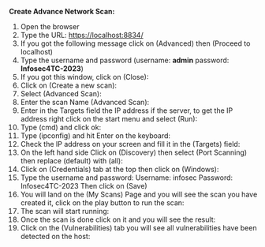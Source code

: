 ﻿**Create Advance Network Scan:**

1. Open the browser
1. Type the URL: <https://localhost:8834/>
1. If you got the following message click on (Advanced) then (Proceed to localhost)
1. Type the username and password (username: **admin** password: **Infosec4TC-2023**)
1. If you got this window, click on (Close):
1. Click on (Create a new scan):
1. Select (Advanced Scan):
1. Enter the scan Name (Advanced Scan):
1. Enter in the Targets field the IP address if the server, to get the IP address right click on the start menu and select (Run):
1. Type (cmd) and click ok:
1. Type (ipconfig) and hit Enter on the keyboard:
1. Check the IP address on your screen and fill it in the (Targets) field:
1. On the left hand side Click on (Discovery) then select (Port Scanning) then replace (default) with (all):
1. Click on (Credentials) tab at the top then click on (Windows):
1. Type the username and password:
   Username: infosec
   Password: Infosec4TC-2023
   Then click on (Save)
1. You will land on the (My Scans) Page and you will see the scan you have created it, click on the play button to run the scan:
1. The scan will start running:
1. Once the scan is done click on it and you will see the result:
1. Click on the (Vulnerabilities) tab you will see all vulnerabilities have been detected on the host:
